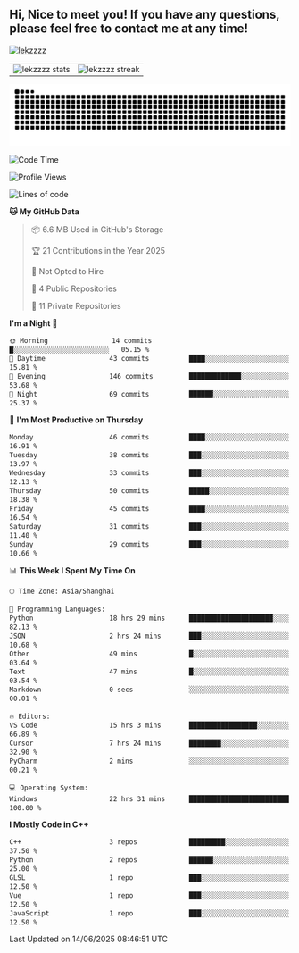 ## Hi, Nice to meet you! If you have any questions, please feel free to contact me at any time!

<p align="left"> <a href="https://github.com/ryo-ma/github-profile-trophy"><img src="https://github-profile-trophy.vercel.app/?username=lekzzzz" alt="lekzzzz" /></a> </p>

<table>
  <tr>
    <td>
      <img src="https://github-readme-stats.vercel.app/api?username=lekzzzz&show_icons=true&locale=en" alt="lekzzzz stats" />
    </td>
    <td>
      <img src="https://github-readme-streak-stats.herokuapp.com/?user=lekzzzz&" alt="lekzzzz streak" />
    </td>
  </tr>
</table>

![snake](https://raw.githubusercontent.com/LeKZzzz/LeKZzzz/output/github-contribution-grid-snake.svg)



<!--START_SECTION:waka-->
![Code Time](http://img.shields.io/badge/Code%20Time-537%20hrs%2019%20mins-blue)

![Profile Views](http://img.shields.io/badge/Profile%20Views-2-blue)

![Lines of code](https://img.shields.io/badge/From%20Hello%20World%20I%27ve%20Written-3.7%20million%20lines%20of%20code-blue)

**🐱 My GitHub Data** 

> 📦 6.6 MB Used in GitHub's Storage 
 > 
> 🏆 21 Contributions in the Year 2025
 > 
> 🚫 Not Opted to Hire
 > 
> 📜 4 Public Repositories 
 > 
> 🔑 11 Private Repositories 
 > 
**I'm a Night 🦉** 

```text
🌞 Morning                14 commits          █░░░░░░░░░░░░░░░░░░░░░░░░   05.15 % 
🌆 Daytime                43 commits          ████░░░░░░░░░░░░░░░░░░░░░   15.81 % 
🌃 Evening                146 commits         █████████████░░░░░░░░░░░░   53.68 % 
🌙 Night                  69 commits          ██████░░░░░░░░░░░░░░░░░░░   25.37 % 
```
📅 **I'm Most Productive on Thursday** 

```text
Monday                   46 commits          ████░░░░░░░░░░░░░░░░░░░░░   16.91 % 
Tuesday                  38 commits          ███░░░░░░░░░░░░░░░░░░░░░░   13.97 % 
Wednesday                33 commits          ███░░░░░░░░░░░░░░░░░░░░░░   12.13 % 
Thursday                 50 commits          █████░░░░░░░░░░░░░░░░░░░░   18.38 % 
Friday                   45 commits          ████░░░░░░░░░░░░░░░░░░░░░   16.54 % 
Saturday                 31 commits          ███░░░░░░░░░░░░░░░░░░░░░░   11.40 % 
Sunday                   29 commits          ███░░░░░░░░░░░░░░░░░░░░░░   10.66 % 
```


📊 **This Week I Spent My Time On** 

```text
🕑︎ Time Zone: Asia/Shanghai

💬 Programming Languages: 
Python                   18 hrs 29 mins      █████████████████████░░░░   82.13 % 
JSON                     2 hrs 24 mins       ███░░░░░░░░░░░░░░░░░░░░░░   10.68 % 
Other                    49 mins             █░░░░░░░░░░░░░░░░░░░░░░░░   03.64 % 
Text                     47 mins             █░░░░░░░░░░░░░░░░░░░░░░░░   03.54 % 
Markdown                 0 secs              ░░░░░░░░░░░░░░░░░░░░░░░░░   00.01 % 

🔥 Editors: 
VS Code                  15 hrs 3 mins       █████████████████░░░░░░░░   66.89 % 
Cursor                   7 hrs 24 mins       ████████░░░░░░░░░░░░░░░░░   32.90 % 
PyCharm                  2 mins              ░░░░░░░░░░░░░░░░░░░░░░░░░   00.21 % 

💻 Operating System: 
Windows                  22 hrs 31 mins      █████████████████████████   100.00 % 
```

**I Mostly Code in C++** 

```text
C++                      3 repos             █████████░░░░░░░░░░░░░░░░   37.50 % 
Python                   2 repos             ██████░░░░░░░░░░░░░░░░░░░   25.00 % 
GLSL                     1 repo              ███░░░░░░░░░░░░░░░░░░░░░░   12.50 % 
Vue                      1 repo              ███░░░░░░░░░░░░░░░░░░░░░░   12.50 % 
JavaScript               1 repo              ███░░░░░░░░░░░░░░░░░░░░░░   12.50 % 
```




 Last Updated on 14/06/2025 08:46:51 UTC
<!--END_SECTION:waka-->
